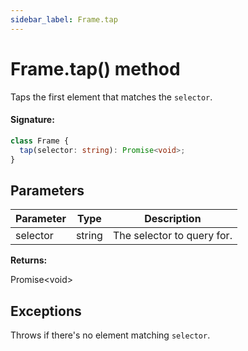 ```yaml
---
sidebar_label: Frame.tap
---
```


# Frame.tap() method

Taps the first element that matches the `selector`.

#### Signature:

```typescript
class Frame {
  tap(selector: string): Promise<void>;
}
```

## Parameters

| Parameter | Type   | Description                |
| --------- | ------ | -------------------------- |
| selector  | string | The selector to query for. |

**Returns:**

Promise&lt;void&gt;

## Exceptions

Throws if there's no element matching `selector`.
